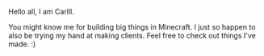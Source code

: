 Hello all, I am Carlll.

You might know me for building big things in Minecraft. I just so happen to also be trying my hand at making clients. Feel free to check out things I've made. :)
